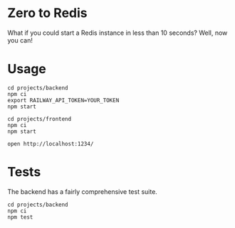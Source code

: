 # Zero to Redis

What if you could start a Redis instance in less than 10 seconds? Well, now you can!

# Usage

```
cd projects/backend
npm ci
export RAILWAY_API_TOKEN=YOUR_TOKEN
npm start
```

```
cd projects/frontend
npm ci
npm start
```

```
open http://localhost:1234/
```

# Tests

The backend has a fairly comprehensive test suite.

```
cd projects/backend
npm ci
npm test
```
